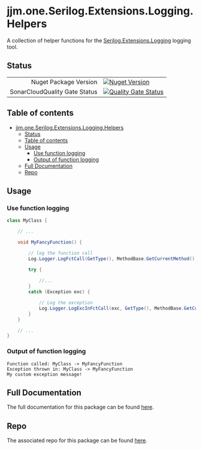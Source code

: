# jjm.one.Serilog.Extensions.Logging.Helpers

A collection of helper functions for the [Serilog.Extensions.Logging](https://www.nuget.org/packages/Serilog.Extensions.Logging) logging tool.

## Status

|                       |                       |
|----------------------:|-----------------------|
| Nuget Package Version | [![Nuget Version](https://img.shields.io/nuget/v/jjm.one.Serilog.Extensions.Logging.Helpers?style=flat-square)](https://www.nuget.org/packages/jjm.one.Serilog.Extensions.Logging.Helpers/) |
| SonarCloudQuality Gate Status | [![Quality Gate Status](https://sonarcloud.io/api/project_badges/measure?project=jjm-one_jjm.one.Serilog.Extensions.Logging.Helpers&metric=alert_status)](https://sonarcloud.io/summary/new_code?id=jjm-one_jjm.one.Serilog.Extensions.Logging.Helpers) |

## Table of contents

- [jjm.one.Serilog.Extensions.Logging.Helpers](#jjmoneserilogextensionslogginghelpers)
  - [Status](#status)
  - [Table of contents](#table-of-contents)
  - [Usage](#usage)
    - [Use function logging](#use-function-logging)
    - [Output of function logging](#output-of-function-logging)
  - [Full Documentation](#full-documentation)
  - [Repo](#repo)

## Usage

### Use function logging

```csharp
class MyClass {

    // ...

    void MyFancyFunction() {

        // log the function call
        Log.Logger.LogFctCall(GetType(), MethodBase.GetCurrentMethod(), LogEventLevel.Debug);

        try {
            
            //...
        }
        catch (Exception exc) {

            // Log the exception
            Log.Logger.LogExcInFctCall(exc, GetType(), MethodBase.GetCurrentMethod(), "My custom exception message!", LogEventLevel.Error);
        }
    }

    // ...
}
```

### Output of function logging

```text
Function called: MyClass -> MyFancyFunction
Exception thrown in: MyClass -> MyFancyFunction
My custom exception message!
```

## Full Documentation

The full documentation for this package can be found [here](https://jjm-one.github.io/jjm.one.Serilog.Extensions.Logging.Helpers/main/doc/html/index.html).

## Repo

The associated repo for this package can be found [here](https://github.com/jjm-one/jjm.one.Serilog.Extensions.Logging.Helpers).
